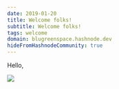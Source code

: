 ```yaml
---
date: 2019-01-20
title: Welcome folks!
subtitle: Welcome folks!
tags: welcome
domain: blugreenspace.hashnode.dev
hideFromHashnodeCommunity: true
---
```


Hello,

![](https://i.imgur.com/9tHEqdK.jpg)